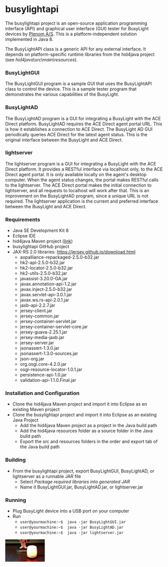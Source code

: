 # busylightapi

The busylightapi project is an open-source application programming interface (API) and graphical user interface (GUI) tester for BusyLight devices by [Plenom A/S](https://www.busylight.com/en_us/). This is a platform-independent solution implemented in Java 8.

The BusyLightAPI class is a generic API for any external interface. It depends on platform-specific runtime libraries from the hid4java project (see *hid4java\src\main\resources*). 

### BusyLightGUI

The BusyLightGUI program is a sample GUI that uses the BusyLightAPI class to control the device. This is a sample tester program that demonstrates the various capabilities of the BusyLight.

### BusyLightAD

The BusyLightAD program is a GUI for integrating a BusyLight with the ACE Direct platform. BusyLightAD requires the ACE Direct agent portal URL. This is how it establishes a connection to ACE Direct. The BusyLight AD GUI periodically queries ACE Direct for the latest agent status. This is the original interface between the BusyLight and ACE Direct.

### lightserver

The lightserver program is a GUI for integrating a BusyLight with the ACE Direct platform. It provides a RESTful interface via localhost only, to the ACE Direct agent portal. It is only available locally on the agent's desktop computer. When the agent status changes, the portal makes RESTful calls to the lightserver. The ACE Direct portal makes the initial connection to lightserver, and all requests to localhost will work after that. This is an improvement on the BusyLightAD program, since a unique URL is not required. The lightserver application is the current and preferred interface between the BusyLight and ACE Direct. 

### Requirements

* Java SE Development Kit 8
* Eclipse IDE
* hid4java Maven project ([link](https://github.com/gary-rowe/hid4java))
* busylightapi GitHub project
* JAX-RS 2.0 libraries: https://jersey.github.io/download.html
  * aopalliance-repackaged-2.5.0-b32.jar
  * hk2-api-2.5.0-b32.jar
  * hk2-locator-2.5.0-b32.jar
  * hk2-utils-2.5.0-b32.jar
  * javassist-3.20.0-GA.jar
  * javax.annotation-api-1.2.jar
  * javax.inject-2.5.0-b32.jar
  * javax.servlet-api-3.0.1.jar
  * javax.ws.rs-api-2.0.1.jar
  * jaxb-api-2.2.7.jar
  * jersey-client.jar
  * jersey-common.jar
  * jersey-container-servlet.jar
  * jersey-container-servlet-core.jar
  * jersey-guava-2.25.1.jar
  * jersey-media-jaxb.jar
  * jersey-server.jar
  * jsonassert-1.3.0.jar
  * jsonassert-1.3.0-sources.jar
  * json-org.jar
  * org.osgi.core-4.2.0.jar
  * osgi-resource-locator-1.0.1.jar
  * persistence-api-1.0.jar
  * validation-api-1.1.0.Final.jar

### Installation and Configuration

* Clone the hid4java Maven project and import it into Eclipse as en existing Maven project
* Clone the busylightapi project and import it into Eclipse as an existing Java Project
  * Add the hid4java Maven project as a project in the Java build path
  * Add the hid4java resources folder as a source folder in the Java build path
  * Export the src and resources folders in the order and export tab of the Java build path

### Building

* From the busylightapi project, export BusyLightGUI, BusyLightAD, or lightserver as a runnable JAR file
  * Select *Package required libraries into generated JAR*
  * Name it BusyLightGUI.jar, BusyLightAD.jar, or lightserver.jar

### Running

* Plug BusyLight device into a USB port on your computer
* Run 
	* ```user@yourmachine:~$  java -jar BusyLightGUI.jar```
	* ```user@yourmachine:~$  java -jar BusyLightAD.jar```
	* ```user@yourmachine:~$  java -jar lightserver.jar```

<p align="left">
	<img src="image/lit.jpg"  width="25%" height="25%" alt="BusyLight Omega"/>
</p>
